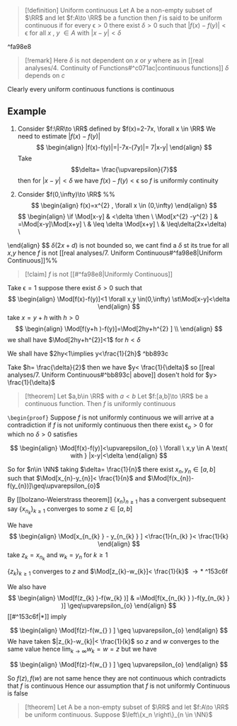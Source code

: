 > [!definition] Uniform continuous
> Let A be a non-empty subset of $\RR$ and let $f:A\to \RR$ be a function 
> then $f$ is said to be uniform continuous if for every $\upvarepsilon>0$ there exist $\delta>0$ such that 
> $|f(x)-f(y)|<\upvarepsilon$ for all $x$ , $y$ $\in A$ with $|x-y|<\delta$ 

^fa98e8

> [!remark] 
> Here $\delta$ is not dependent on $x$ or $y$ where as in [[real analyses/4. Continuity of Functions#^c071ac|continuous functions]] $\delta$ depends on $c$ 
> 


Clearly every uniform continuous functions is continuous

## Example 

1. Consider $f:\RR\to \RR$ defined by
$f(x)=2-7x, \forall x \in \RR$
We need to estimate $|f(x)-f(y)|$
$$
\begin{align}
|f(x)-f(y)|=|-7x-(7y)|= 7|x-y|
\end{align}
$$
Take $$\delta= \frac{\upvarepsilon}{7}$$ then for $|x-y|<\delta$ we have $f(x)-f(y)<\upvarepsilon$ so $f$ is uniformly continuity

2. Consider $f(0,\infty)\to \RR$
%%$$
\begin{align}
f(x)=x^{2} , \forall x \in (0,\infty)
\end{align}
$$
$$
\begin{align}
\if \Mod[x-y] & <\delta \then \\
 \Mod[x^{2} -y^{2} ]  & =\Mod[x-y]\Mod[x+y]   \\
 & \leq \delta \Mod[x+y]  \\
 & \leq\delta(2x+\delta) \\

\end{align}
$$
$\delta(2x+d)$ is not bounded so, we cant find a $\delta$ st its true for all $x$,$y$  hence $f$ is not [[real analyses/7. Uniform Continuous#^fa98e8|Uniform Continuous]]%%

> [!claim] 
> $f$ is not [[#^fa98e8|Uniformly Continuous]] 

Take $\upvarepsilon=1$ suppose there exist $\delta>0$ such that 
$$
\begin{align}
\Mod[f(x)-f(y)]<1 \forall x,y \in(0,\infty) \st\Mod[x-y]<\delta 
\end{align}
$$
take $x=y+h$ with $h>0$
$$
\begin{align}
\Mod[f(y+h )-f(y)]=\Mod[2hy+h^{2} ] \\ 
\end{align}
$$
we shall have $\Mod[2hy+h^{2}]<1$ for $h<\delta$


We shall have $2hy<1\implies y<\frac{1}{2h}$ ^bb893c


Take $h= \frac{\delta}{2}$ then we have $y< \frac{1}{\delta}$ so [[real analyses/7. Uniform Continuous#^bb893c| above]] dosen't hold for $y> \frac{1}{\delta}$ 

> [!theorem] 
> Let $a,b\in \RR$ with $a<b$ Let $f:[a,b]\to \RR$ be a continuous function. Then $f$ is uniformly continuous


`\begin{proof}`
Suppose $f$ is not uniformly continuous we will arrive at a contradiction 
if $f$ is not uniformly continuous then there exist $\upvarepsilon_{o}>0$ for which no $\delta>0$
satisfies 

$$
\begin{align}
\Mod[f(x)-f(y)]<\upvarepsilon_{o}  \ \forall \  x,y \in A \text{ with } |x-y|<\delta
\end{align}
$$


So for $n\in \NN$ taking $\delta= \frac{1}{n}$ there exist $x_{n},y_{n}\in[a,b]$ 
such that $\Mod[x_{n}-y_{n}]< \frac{1}{n}$ and $\Mod[f(x_{n})-f(y_{n})]\geq\upvarepsilon_{o}$ 

By [[bolzano-Weierstrass theorem]] $\left\{x_n \right\}_{n\geq1}$ has a convergent subsequent 
say $\left\{x_{n_{k} }\right\}_{k\geq1}$ converges to some $z\in[a,b]$ 

We have 
$$
\begin{align}
		\Mod[x_{n_{k} } - y_{n_{k} } ] <\frac{1}{n_{k} }< \frac{1}{k}
\end{align}
$$
take $z_{k}=x_{n_{k}}$ and $w_{k}=y_{n}$ for $k\geq1$ 


$\left\{z_k \right\}_{k\geq1}$ converges to $z$ and $\Mod[z_{k}-w_{k}]< \frac{1}{k}$ $\to*$ ^153c6f

We also have
$$
\begin{align}
		\Mod[f(z_{k} )-f(w_{k} )] & =\Mod[f(x_{n_{k} } )-f(y_{n_{k} } )] \geq\upvarepsilon_{o} 
\end{align}
$$
[[#^153c6f|$*$]] imply 

$$
\begin{align}
\Mod[f(z)-f(w_{} ) ] \geq \upvarepsilon_{o} 
\end{align}
$$
We have taken $|z_{k}-w_{k}|< \frac{1}{k}$ so $z$ and $w$ converges to the same value 
hence $\lim_{k\to \infty}w_{k}=w=z$ 
but we have 

$$
\begin{align}
\Mod[f(z)-f(w_{} ) ] \geq \upvarepsilon_{o} 
\end{align}
$$

So $f(z),f(w)$ are not same hence they are not continuous which contradicts that $f$ is continuous
Hence our assumption that $f$ is not uniformly Continuous is false

> [!theorem] 
> Let A be a non-empty subset of $\RR$ and let $f:A\to \RR$ be uniform continuous. Suppose $\left\{x_n \right\}_{n \in \NN}$ 

